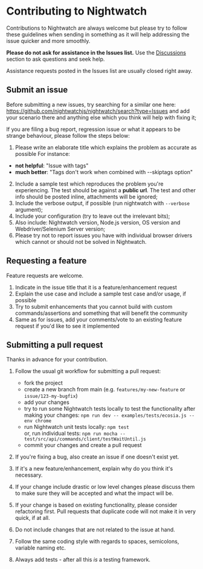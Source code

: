 # Contributing to Nightwatch

Contributions to Nightwatch are always welcome but please try to follow these guidelines when sending in something as it will help addressing the issue quicker and more smoothly.

__Please do not ask for assistance in the Issues list.__ Use the [Discussions](https://github.com/nightwatchjs/nightwatch/discussions) section to ask questions and seek help. 

Assistance requests posted in the Issues list are usually closed right away.

## Submit an issue

Before submitting a new issues, try searching for a similar one here: https://github.com/nightwatchjs/nightwatch/search?type=Issues and add your scenario there and anything else which you think will help with fixing it;
 
If you are filing a bug report, regression issue or what it appears to be strange behaviour, please follow the steps below:

1. Please write an elaborate title which explains the problem as accurate as possible
  For instance:
  - __not helpful__: "Issue with tags"
  - __much better__: "Tags don't work when combined with --skiptags option"
2. Include a sample test which reproduces the problem you're experiencing. The test should be against a **public url**. The test and other info should be posted inline, attachments will be ignored;
3. Include the verbose output, if possible (run nightwatch with `--verbose` argument);
4. Include your configuration (try to leave out the irrelevant bits);
5. Also include: Nightwatch version, Node.js version, OS version and Webdriver/Selenium Server version;
6. Please try not to report issues you have with individual browser drivers which cannot or should not be solved in Nightwatch.

## Requesting a feature
Feature requests are welcome. 

1. Indicate in the issue title that it is a feature/enhancement request
2. Explain the use case and include a sample test case and/or usage, if possible 
3. Try to submit enhancements that you cannot build with custom commands/assertions and something that will benefit the community
4. Same as for issues, add your comments/vote to an existing feature request if you'd like to see it implemented

## Submitting a pull request
Thanks in advance for your contribution.

1. Follow the usual git workflow for submitting a pull request:
   * fork the project
   * create a new branch from main (e.g. `features/my-new-feature` or `issue/123-my-bugfix`)
   * add your changes
   * try to run some Nightwatch tests locally to test the functionality after making your changes: `npm run dev -- examples/tests/ecosia.js --env chrome`
   * run Nightwatch unit tests locally: `npm test`  
     or, run individual tests: `npm run mocha -- test/src/api/commands/client/testWaitUntil.js`
   * commit your changes and create a pull request

2. If you're fixing a bug, also create an issue if one doesn't exist yet.
3. If it's a new feature/enhancement, explain why do you think it's necessary.
4. If your change include drastic or low level changes please discuss them to make sure they will be accepted and what the impact will be.
5. If your change is based on existing functionality, please consider refactoring first. Pull requests that duplicate code will not make it in very quick, if at all.
6. Do not include changes that are not related to the issue at hand.
6. Follow the same coding style with regards to spaces, semicolons, variable naming etc. 
7. Always add tests - after all this _is_ a testing framework.


